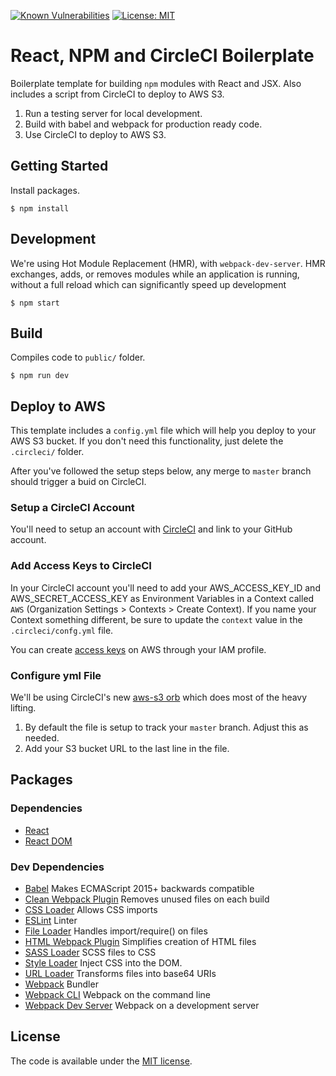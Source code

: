 [![Known Vulnerabilities](https://snyk.io/test/github/sallf/react-npm-boilerplate/badge.svg)](https://snyk.io/test/github/sallf/react-npm-boilerplate)
[![License: MIT](https://img.shields.io/badge/License-MIT-yellow.svg)](LICENSE)

# React, NPM and CircleCI Boilerplate
Boilerplate template for building `npm` modules with React and JSX. Also includes a script from CircleCI to deploy to AWS S3.
1. Run a testing server for local development.
2. Build with babel and webpack for production ready code.
3. Use CircleCI to deploy to AWS S3.

## Getting Started
Install packages.
```
$ npm install
```

## Development
We're using Hot Module Replacement (HMR), with `webpack-dev-server`. HMR exchanges, adds, or removes modules while an application is running, without a full reload which can significantly speed up development
```
$ npm start
```

## Build
Compiles code to `public/` folder.
```
$ npm run dev
```

## Deploy to AWS
This template includes a `config.yml` file which will help you deploy to your AWS S3 bucket. If you don't need this functionality, just delete the `.circleci/` folder.

After you've followed the setup steps below, any merge to `master` branch should trigger a buid on CircleCI.

### Setup a CircleCI Account
You'll need to setup an account with [CircleCI](https://circleci.com/) and link to your GitHub account.

### Add Access Keys to CircleCI
In your CircleCI account you'll need to add your AWS_ACCESS_KEY_ID and AWS_SECRET_ACCESS_KEY as Environment Variables in a Context called `AWS` (Organization Settings > Contexts > Create Context). If you name your Context something different, be sure to update the `context` value in the `.circleci/confg.yml` file.

You can create [access keys](https://aws.amazon.com/blogs/security/how-to-find-update-access-keys-password-mfa-aws-management-console/) on AWS through your IAM profile.

### Configure yml File
We'll be using CircleCI's new [aws-s3 orb](https://circleci.com/orbs/registry/orb/circleci/aws-s3) which does most of the heavy lifting.
1. By default the file is setup to track your `master` branch. Adjust this as needed.
2. Add your S3 bucket URL to the last line in the file.

## Packages
### Dependencies
- [React](https://www.npmjs.com/package/react)
- [React DOM](https://www.npmjs.com/package/react-dom)

### Dev Dependencies
- [Babel](https://www.npmjs.com/package/@babel/core) Makes ECMAScript 2015+ backwards compatible
- [Clean Webpack Plugin](https://www.npmjs.com/package/clean-webpack-plugin) Removes unused files on each build
- [CSS Loader](https://www.npmjs.com/package/css-loader) Allows CSS imports
- [ESLint](https://www.npmjs.com/package/eslint) Linter
- [File Loader](https://www.npmjs.com/package/file-loader) Handles import/require() on files
- [HTML Webpack Plugin](https://www.npmjs.com/package/html-webpack-plugin) Simplifies creation of HTML files
- [SASS Loader](https://www.npmjs.com/package/sass-loader) SCSS files to CSS
- [Style Loader](https://www.npmjs.com/package/style-loader) Inject CSS into the DOM.
- [URL Loader](https://www.npmjs.com/package/url-loader) Transforms files into base64 URIs
- [Webpack](https://www.npmjs.com/package/webpack) Bundler
- [Webpack CLI](https://www.npmjs.com/package/webpack-cli) Webpack on the command line
- [Webpack Dev Server](https://www.npmjs.com/package/webpack) Webpack on a development server

## License

The code is available under the [MIT license](LICENSE).

